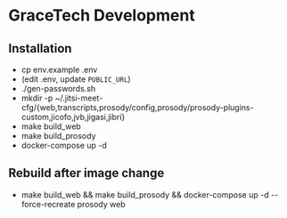 # GraceTech Development

## Installation

- cp env.example .env
- (edit .env, update `PUBLIC_URL`)
- ./gen-passwords.sh
- mkdir -p ~/.jitsi-meet-cfg/{web,transcripts,prosody/config,prosody/prosody-plugins-custom,jicofo,jvb,jigasi,jibri}
- make build_web
- make build_prosody
- docker-compose up -d

## Rebuild after image change

- make build_web && make build_prosody && docker-compose up -d --force-recreate prosody web
